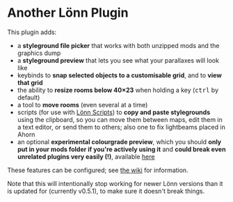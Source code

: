 # Another Lönn Plugin

This plugin adds:
- a **styleground file picker** that works with both unzipped mods and the graphics dump
- a **styleground preview** that lets you see what your parallaxes will look like
- keybinds to **snap selected objects to a customisable grid**, and to **view that grid**
- the ability to **resize rooms below 40×23** when holding a key (<kbd>ctrl</kbd> by default)
- a tool to **move rooms** (even several at a time)
- scripts (for use with [Lönn Scripts](https://gamebanana.com/tools/8050)) to **copy and paste stylegrounds** using the clipboard, so you can move them between maps, edit them in a text editor, or send them to others; also one to fix lightbeams placed in Ahorn
- an optional **experimental colourgrade preview**, which you should **only put in your mods folder if you're actively using it** and **could break even unrelated plugins very easily (!)**, available [here](https://github.com/microlith57/AnotherLoennPlugin/releases/tag/colorgrading-v1.0.0)

These features can be configured; see [the wiki](https://github.com/microlith57/AnotherLoennPlugin/wiki) for information.

Note that this will intentionally stop working for newer Lönn versions than it is updated for (currently v0.5.1), to make sure it doesn't break things.
